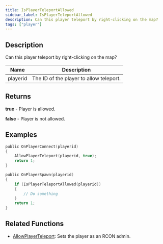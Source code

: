 ```yaml
---
title: IsPlayerTeleportAllowed
sidebar_label: IsPlayerTeleportAllowed
description: Can this player teleport by right-clicking on the map?
tags: ["player"]
---
```


<VersionWarn version='omp v1.1.0.2612' />

## Description

Can this player teleport by right-clicking on the map?

| Name     | Description                             |
| -------- | --------------------------------------- |
| playerid | The ID of the player to allow teleport. |

## Returns

**true** - Player is allowed.

**false** - Player is not allowed.

## Examples

```c
public OnPlayerConnect(playerid)
{
    AllowPlayerTeleport(playerid, true);
    return 1;
}

public OnPlayerSpawn(playerid)
{
    if (IsPlayerTeleportAllowed(playerid))
    {
        // Do something
    }
    return 1;
}
```

## Related Functions

- [AllowPlayerTeleport](AllowPlayerTeleport): Sets the player as an RCON admin.
